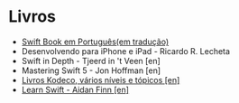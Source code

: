# Livros

- [Swift Book em Português(em tradução)](https://github.com/AcademyIFCE/Swift-Book)
- Desenvolvendo para iPhone e iPad - Ricardo R. Lecheta
- Swift in Depth - Tjeerd in 't Veen [en]
- Mastering Swift 5 - Jon Hoffman [en]
- [Livros Kodeco, vários níveis e tópicos [en]](https://www.kodeco.com/ios/books)
- [Learn Swift - Aidan Finn [en]](https://www.aidanf.net/learn-swift)